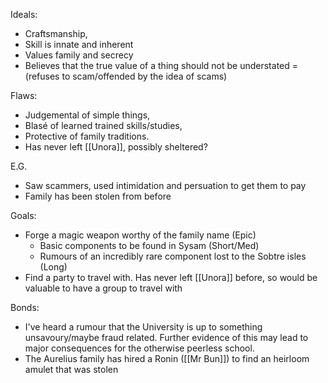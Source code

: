 Ideals: 
- Craftsmanship,
- Skill is innate and inherent 
- Values family and secrecy
- Believes that the true value of a thing should not be understated =(refuses to scam/offended by the idea of scams)

Flaws: 
- Judgemental of simple things, 
- Blasé of learned trained skills/studies, 
- Protective of family traditions. 
- Has never left [[Unora]], possibly sheltered?

E.G.
- Saw scammers, used intimidation and persuation to get them to pay 
- Family has been stolen from before

Goals:
- Forge a magic weapon worthy of the family name (Epic)
	- Basic components to be found in Sysam (Short/Med)
	- Rumours of an incredibly rare component lost to the Sobtre isles (Long)
- Find a party to travel with. Has never left [[Unora]] before, so would be valuable to have a group to travel with

Bonds: 
- I've heard a rumour that the University is up to something unsavoury/maybe fraud related. Further evidence of this may lead to major consequences for the otherwise peerless school.
- The Aurelius family has hired a Ronin ([[Mr Bun]]) to find an heirloom amulet that was stolen



